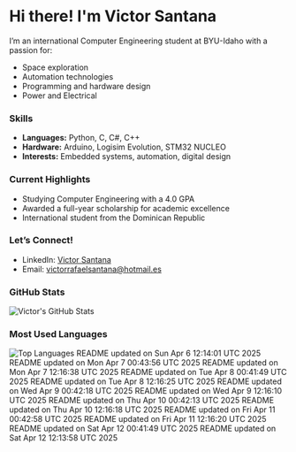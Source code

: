 # Hi there! I'm Victor Santana

I’m an international Computer Engineering student at BYU-Idaho with a passion for:
- Space exploration
- Automation technologies
- Programming and hardware design
- Power and Electrical

### Skills
- **Languages:** Python, C, C#, C++
- **Hardware:** Arduino, Logisim Evolution, STM32 NUCLEO
- **Interests:** Embedded systems, automation, digital design

### Current Highlights
- Studying Computer Engineering with a 4.0 GPA
- Awarded a full-year scholarship for academic excellence
- International student from the Dominican Republic

### Let’s Connect!
- LinkedIn: [Victor Santana](www.linkedin.com/in/victorrafaelsantana)
- Email: victorrafaelsantana@hotmail.es

### GitHub Stats
![Victor's GitHub Stats](https://github-readme-stats.vercel.app/api?username=vrsp05&show_icons=true&theme=tokyonight)

### Most Used Languages
![Top Languages](https://github-readme-stats.vercel.app/api/top-langs/?username=vrsp05&layout=compact&theme=tokyonight)
README updated on Sun Apr  6 12:14:01 UTC 2025
README updated on Mon Apr  7 00:43:56 UTC 2025
README updated on Mon Apr  7 12:16:38 UTC 2025
README updated on Tue Apr  8 00:41:49 UTC 2025
README updated on Tue Apr  8 12:16:25 UTC 2025
README updated on Wed Apr  9 00:42:18 UTC 2025
README updated on Wed Apr  9 12:16:10 UTC 2025
README updated on Thu Apr 10 00:42:13 UTC 2025
README updated on Thu Apr 10 12:16:18 UTC 2025
README updated on Fri Apr 11 00:42:58 UTC 2025
README updated on Fri Apr 11 12:16:20 UTC 2025
README updated on Sat Apr 12 00:41:49 UTC 2025
README updated on Sat Apr 12 12:13:58 UTC 2025
